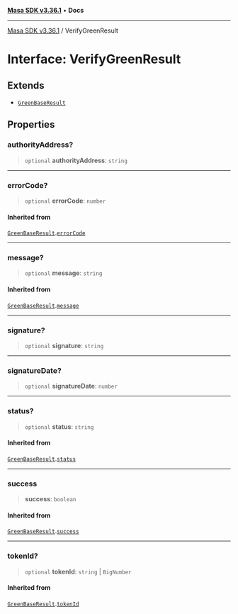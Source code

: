 [**Masa SDK v3.36.1**](../README.md) • **Docs**

***

[Masa SDK v3.36.1](../globals.md) / VerifyGreenResult

# Interface: VerifyGreenResult

## Extends

- [`GreenBaseResult`](GreenBaseResult.md)

## Properties

### authorityAddress?

> `optional` **authorityAddress**: `string`

***

### errorCode?

> `optional` **errorCode**: `number`

#### Inherited from

[`GreenBaseResult`](GreenBaseResult.md).[`errorCode`](GreenBaseResult.md#errorcode)

***

### message?

> `optional` **message**: `string`

#### Inherited from

[`GreenBaseResult`](GreenBaseResult.md).[`message`](GreenBaseResult.md#message)

***

### signature?

> `optional` **signature**: `string`

***

### signatureDate?

> `optional` **signatureDate**: `number`

***

### status?

> `optional` **status**: `string`

#### Inherited from

[`GreenBaseResult`](GreenBaseResult.md).[`status`](GreenBaseResult.md#status)

***

### success

> **success**: `boolean`

#### Inherited from

[`GreenBaseResult`](GreenBaseResult.md).[`success`](GreenBaseResult.md#success)

***

### tokenId?

> `optional` **tokenId**: `string` \| `BigNumber`

#### Inherited from

[`GreenBaseResult`](GreenBaseResult.md).[`tokenId`](GreenBaseResult.md#tokenid)
